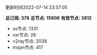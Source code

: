 更新时间2022-07-14 23:57:05

**总订阅: 378**
**总节点: 15806**
**有效节点: 3812**
- ss节点: 1331
- ssr节点: 26
- v2ray节点: 2038
- trojan节点: 417
